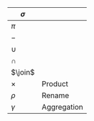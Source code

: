 
| $\sigma$ |             |
| -------- | ----------- |
| $\pi$    |             |
| $-$      |             |
| $\cup$   |             |
| $\cap$   |             |
| $\join$  |             |
| $\times$ | Product     |
| $\rho$   | Rename      |
| $\gamma$ | Aggregation |
